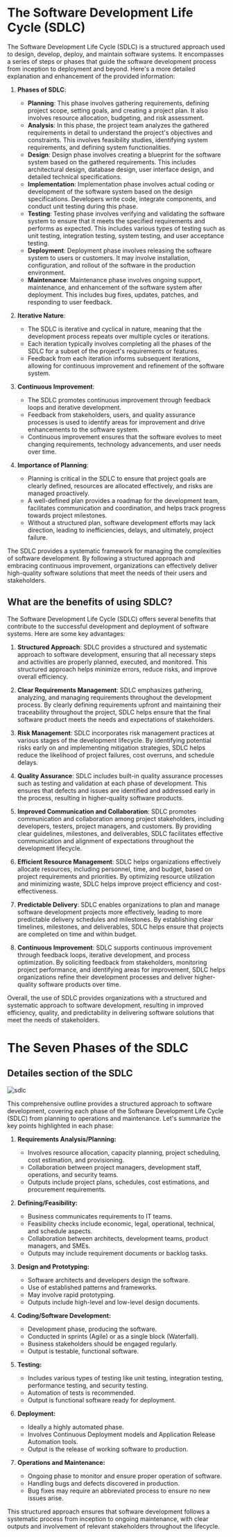 # The Software Development Life Cycle (SDLC)

The Software Development Life Cycle (SDLC) is a structured approach used to design, develop, deploy, and maintain software systems. It encompasses a series of steps or phases that guide the software development process from inception to deployment and beyond. Here's a more detailed explanation and enhancement of the provided information:

1. **Phases of SDLC**:
    - **Planning**: This phase involves gathering requirements, defining project scope, setting goals, and creating a project plan. It also involves resource allocation, budgeting, and risk assessment.
    - **Analysis**: In this phase, the project team analyzes the gathered requirements in detail to understand the project's objectives and constraints. This involves feasibility studies, identifying system requirements, and defining system functionalities.
    - **Design**: Design phase involves creating a blueprint for the software system based on the gathered requirements. This includes architectural design, database design, user interface design, and detailed technical specifications.
    - **Implementation**: Implementation phase involves actual coding or development of the software system based on the design specifications. Developers write code, integrate components, and conduct unit testing during this phase.
    - **Testing**: Testing phase involves verifying and validating the software system to ensure that it meets the specified requirements and performs as expected. This includes various types of testing such as unit testing, integration testing, system testing, and user acceptance testing.
    - **Deployment**: Deployment phase involves releasing the software system to users or customers. It may involve installation, configuration, and rollout of the software in the production environment.
    - **Maintenance**: Maintenance phase involves ongoing support, maintenance, and enhancement of the software system after deployment. This includes bug fixes, updates, patches, and responding to user feedback.

2. **Iterative Nature**:
    - The SDLC is iterative and cyclical in nature, meaning that the development process repeats over multiple cycles or iterations.
    - Each iteration typically involves completing all the phases of the SDLC for a subset of the project's requirements or features.
    - Feedback from each iteration informs subsequent iterations, allowing for continuous improvement and refinement of the software system.

3. **Continuous Improvement**:
    - The SDLC promotes continuous improvement through feedback loops and iterative development.
    - Feedback from stakeholders, users, and quality assurance processes is used to identify areas for improvement and drive enhancements to the software system.
    - Continuous improvement ensures that the software evolves to meet changing requirements, technology advancements, and user needs over time.

4. **Importance of Planning**:
    - Planning is critical in the SDLC to ensure that project goals are clearly defined, resources are allocated effectively, and risks are managed proactively.
    - A well-defined plan provides a roadmap for the development team, facilitates communication and coordination, and helps track progress towards project milestones.
    - Without a structured plan, software development efforts may lack direction, leading to inefficiencies, delays, and ultimately, project failure.

The SDLC provides a systematic framework for managing the complexities of software development. By following a structured approach and embracing continuous improvement, organizations can effectively deliver high-quality software solutions that meet the needs of their users and stakeholders.

## What are the benefits of using SDLC?

The Software Development Life Cycle (SDLC) offers several benefits that contribute to the successful development and deployment of software systems. Here are some key advantages:

1. **Structured Approach**: SDLC provides a structured and systematic approach to software development, ensuring that all necessary steps and activities are properly planned, executed, and monitored. This structured approach helps minimize errors, reduce risks, and improve overall efficiency.

2. **Clear Requirements Management**: SDLC emphasizes gathering, analyzing, and managing requirements throughout the development process. By clearly defining requirements upfront and maintaining their traceability throughout the project, SDLC helps ensure that the final software product meets the needs and expectations of stakeholders.

3. **Risk Management**: SDLC incorporates risk management practices at various stages of the development lifecycle. By identifying potential risks early on and implementing mitigation strategies, SDLC helps reduce the likelihood of project failures, cost overruns, and schedule delays.

4. **Quality Assurance**: SDLC includes built-in quality assurance processes such as testing and validation at each phase of development. This ensures that defects and issues are identified and addressed early in the process, resulting in higher-quality software products.

5. **Improved Communication and Collaboration**: SDLC promotes communication and collaboration among project stakeholders, including developers, testers, project managers, and customers. By providing clear guidelines, milestones, and deliverables, SDLC facilitates effective communication and alignment of expectations throughout the development lifecycle.

6. **Efficient Resource Management**: SDLC helps organizations effectively allocate resources, including personnel, time, and budget, based on project requirements and priorities. By optimizing resource utilization and minimizing waste, SDLC helps improve project efficiency and cost-effectiveness.

7. **Predictable Delivery**: SDLC enables organizations to plan and manage software development projects more effectively, leading to more predictable delivery schedules and milestones. By establishing clear timelines, milestones, and deliverables, SDLC helps ensure that projects are completed on time and within budget.

8. **Continuous Improvement**: SDLC supports continuous improvement through feedback loops, iterative development, and process optimization. By soliciting feedback from stakeholders, monitoring project performance, and identifying areas for improvement, SDLC helps organizations refine their development processes and deliver higher-quality software products over time.

Overall, the use of SDLC provides organizations with a structured and systematic approach to software development, resulting in improved efficiency, quality, and predictability in delivering software solutions that meet the needs of stakeholders.


# The Seven Phases of the SDLC
## Detailes section of the SDLC
![sdlc](/SDLC%207.png)

This comprehensive outline provides a structured approach to software development, covering each phase of the Software Development Life Cycle (SDLC) from planning to operations and maintenance. Let's summarize the key points highlighted in each phase:

1. **Requirements Analysis/Planning:**
   - Involves resource allocation, capacity planning, project scheduling, cost estimation, and provisioning.
   - Collaboration between project managers, development staff, operations, and security teams.
   - Outputs include project plans, schedules, cost estimations, and procurement requirements.

2. **Defining/Feasibility:**
   - Business communicates requirements to IT teams.
   - Feasibility checks include economic, legal, operational, technical, and schedule aspects.
   - Collaboration between architects, development teams, product managers, and SMEs.
   - Outputs may include requirement documents or backlog tasks.

3. **Design and Prototyping:**
   - Software architects and developers design the software.
   - Use of established patterns and frameworks.
   - May involve rapid prototyping.
   - Outputs include high-level and low-level design documents.

4. **Coding/Software Development:**
   - Development phase, producing the software.
   - Conducted in sprints (Agile) or as a single block (Waterfall).
   - Business stakeholders should be engaged regularly.
   - Output is testable, functional software.

5. **Testing:**
   - Includes various types of testing like unit testing, integration testing, performance testing, and security testing.
   - Automation of tests is recommended.
   - Output is functional software ready for deployment.

6. **Deployment:**
   - Ideally a highly automated phase.
   - Involves Continuous Deployment models and Application Release Automation tools.
   - Output is the release of working software to production.

7. **Operations and Maintenance:**
   - Ongoing phase to monitor and ensure proper operation of software.
   - Handling bugs and defects discovered in production.
   - Bug fixes may require an abbreviated process to ensure no new issues arise.

This structured approach ensures that software development follows a systematic process from inception to ongoing maintenance, with clear outputs and involvement of relevant stakeholders throughout the lifecycle.



